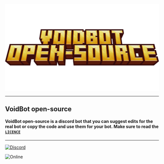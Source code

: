 ![Logo](images/logo.png)

***

## VoidBot open-source
#### VoidBot open-source is a discord bot that you can suggest edits for the real bot or copy the code and use them for your bot. Make sure to read the [`LICENCE`](https://github.com/Death1Clown/VoidBot_open-source/blob/main/LICENSE.md)

***

[![Discord](https://discordapp.com/api/guilds/1391335503722446868/widget.png?style=shield)](https://discord.gg/vKV3bXHd5Y)

![Online](https://img.shields.io/badge/Bots-3-7289da?style=for-the-badge&logo=discord&logoColor=white)
